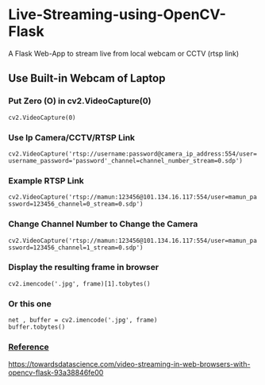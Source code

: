 # Live-Streaming-using-OpenCV-Flask
A Flask Web-App to stream live from local webcam or CCTV (rtsp link)

## Use Built-in Webcam of Laptop

### Put Zero (O) in cv2.VideoCapture(0)

``` cv2.VideoCapture(0) ```

### Use Ip Camera/CCTV/RTSP Link
``` cv2.VideoCapture('rtsp://username:password@camera_ip_address:554/user=username_password='password'_channel=channel_number_stream=0.sdp')  ```

### Example RTSP Link
``` cv2.VideoCapture('rtsp://mamun:123456@101.134.16.117:554/user=mamun_password=123456_channel=0_stream=0.sdp') ```

### Change Channel Number to Change the Camera
``` cv2.VideoCapture('rtsp://mamun:123456@101.134.16.117:554/user=mamun_password=123456_channel=1_stream=0.sdp') ```

### Display the resulting frame in browser
``` cv2.imencode('.jpg', frame)[1].tobytes() ```

### Or this one
```
net , buffer = cv2.imencode('.jpg', frame)
buffer.tobytes()              
```

### [Reference](https://blog.miguelgrinberg.com/post/video-streaming-with-flask)

https://towardsdatascience.com/video-streaming-in-web-browsers-with-opencv-flask-93a38846fe00

